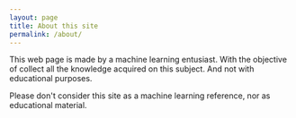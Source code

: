 ```yaml
---
layout: page
title: About this site
permalink: /about/
---
```


This web page is made by a machine learning entusiast. With the objective of collect all the knowledge acquired on this subject. And not with educational purposes.

Please don't consider this site as a machine learning reference, nor as educational material. 
